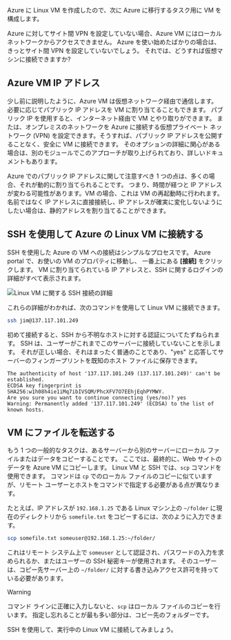 Azure に Linux VM を作成したので、次に Azure に移行するタスク用に VM を構成します。

Azure に対してサイト間 VPN を設定していない場合、Azure VM にはローカル ネットワークからアクセスできません。 Azure を使い始めたばかりの場合は、きっとサイト間 VPN を設定していないでしょう。 それでは、どうすれば仮想マシンに接続できますか?

## <a name="azure-vm-ip-addresses"></a>Azure VM IP アドレス

少し前に説明したように、Azure VM は仮想ネットワーク経由で通信します。 必要に応じてパブリック IP アドレスを VM に割り当てることもできます。 パブリック IP を使用すると、インターネット経由で VM とやり取りができます。 または、オンプレミスのネットワークを Azure に接続する仮想プライベート ネットワーク (VPN) を設定できます。そうすれば、パブリック IP アドレスを公開することなく、安全に VM に接続できます。 そのオプションの詳細に関心がある場合は、別のモジュールでこのアプローチが取り上げられており、詳しいドキュメントもあります。

Azure でのパブリック IP アドレスに関して注意すべき 1 つの点は、多くの場合、それが動的に割り当てられることです。 つまり、時間が経つと IP アドレスが変わる可能性があります。VM の場合、これは VM の再起動時に行われます。 名前ではなく IP アドレスに直接接続し、IP アドレスが確実に変化しないようにしたい場合は、静的アドレスを割り当てることができます。

## <a name="connect-to-an-azure-linux-vm-with-ssh"></a>SSH を使用して Azure の Linux VM に接続する

SSH を使用した Azure の VM への接続はシンプルなプロセスです。 Azure portal で、お使いの VM のプロパティに移動し、 一番上にある **[接続]** をクリックします。 VM に割り当てられている IP アドレスと、SSH に関するログインの詳細がすべて表示されます。 

![Linux VM に関する SSH 接続の詳細](../media-drafts/5-connect-ssh.png)

これらの詳細がわかれば、次のコマンドを使用して Linux VM に接続できます。

```bash
ssh jim@137.117.101.249
```

初めて接続すると、SSH から不明なホストに対する認証についてたずねられます。 SSH は、ユーザーがこれまでこのサーバーに接続していないことを示します。 それが正しい場合、それはまったく普通のことであり、"yes" と応答してサーバーのフィンガープリントを既知のホスト ファイルに保存できます。

```output
The authenticity of host '137.117.101.249 (137.117.101.249)' can't be established.
ECDSA key fingerprint is SHA256:w1h08h4ie1iMq7ibIVSQM/PhcXFV7O7EEhjEqhPYMWY.
Are you sure you want to continue connecting (yes/no)? yes
Warning: Permanently added '137.117.101.249' (ECDSA) to the list of known hosts.
```

## <a name="transferring-files-to-the-vm"></a>VM にファイルを転送する

もう 1 つの一般的なタスクは、あるサーバーから別のサーバーにローカル ファイルまたはデータをコピーすることです。 ここでは、最終的に、Web サイトのデータを Azure VM にコピーします。 Linux VM と SSH では、`scp` コマンドを使用できます。 コマンドは `cp` でのローカル ファイルのコピーに似ていますが、リモート ユーザーとホストをコマンドで指定する必要がある点が異なります。 

たとえば、IP アドレスが `192.168.1.25` である Linux マシン上の `~/folder` に現在のディレクトリから `somefile.txt` をコピーするには、次のように入力できます。

```bash
scp somefile.txt someuser@192.168.1.25:~/folder/
```

これはリモート システム上で `someuser` として認証され、パスワードの入力を求められるか、またはユーザーの SSH 秘密キーが使用されます。 そのユーザーは、コピー先サーバー上の `~/folder/` に対する書き込みアクセス許可を持っている必要があります。

> [!WARNING]
> コマンド ラインに正確に入力しないと、`scp` はローカル ファイルのコピーを行います。 指定し忘れることが最も多い部分は、コピー先のフォルダーです。

SSH を使用して、実行中の Linux VM に接続してみましょう。